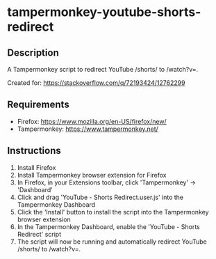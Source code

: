 # tampermonkey-youtube-shorts-redirect

## Description
A Tampermonkey script to redirect YouTube /shorts/ to /watch?v=.

Created for: https://stackoverflow.com/q/72193424/12762299

## Requirements
- Firefox: https://www.mozilla.org/en-US/firefox/new/
- Tampermonkey: https://www.tampermonkey.net/

## Instructions
1. Install Firefox
2. Install Tampermonkey browser extension for Firefox
3. In Firefox, in your Extensions toolbar, click 'Tampermonkey' -> 'Dashboard'
4. Click and drag 'YouTube - Shorts Redirect.user.js' into the Tampermonkey Dashboard
5. Click the 'Install' button to install the script into the Tampermonkey browser extension
6. In the Tampermonkey Dashboard, enable the 'YouTube - Shorts Redirect' script
7. The script will now be running and automatically redirect YouTube /shorts/ to /watch?v=.
